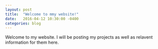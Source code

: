 ```yaml
---
layout: post
title:  "Welcome to mmy website!"
date:   2016-04-12 10:30:00 -0400
categories: blog
---
```

Welcome to my website. I will be posting my projects as well as relavent information for them here.

